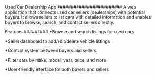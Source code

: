 Used Car Dealership App
########################
A web application that connects used car sellers (dealerships) with potential buyers. It allows sellers to list cars with detailed information and enables buyers to browse, search, and contact sellers directly.

Features
#########
*Browse and search listings for used cars

*Seller dashboard to add/edit/delete vehicle listings

*Contact system between buyers and sellers

*Filter cars by make, model, year, price, and more

*User-friendly interface for both buyers and sellers
